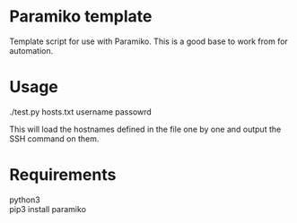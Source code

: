 # Paramiko template

Template script for use with Paramiko. This is a good base to work from for automation.

# Usage
./test.py hosts.txt username passowrd

This will load the hostnames defined in the file one by one and output the SSH command on them.

# Requirements
python3<br>
pip3 install paramiko<br>
